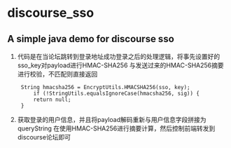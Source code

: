 # discourse_sso
## A simple java demo for discourse sso
1. 代码是在当论坛跳转到登录地址成功登录之后的处理逻辑，将事先设置好的sso_key对payload进行HMAC-SHA256
与发送过来的HMAC-SHA256摘要进行校验，不匹配则直接返回

        String hmacsha256 = EncryptUtils.HMACSHA256(sso, key);
            if (!StringUtils.equalsIgnoreCase(hmacsha256, sig)) {
            return null;
        }
            
2. 获取登录的用户信息，并且将payload解码重新与用户信息字段拼接为queryString
在使用HMAC-SHA256进行摘要计算，然后控制前端转发到discourse论坛即可
